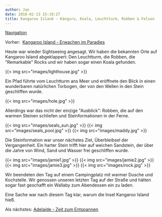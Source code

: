 ```yaml
---
author: Jan
date: 2016-02-13 15:19:27
title: Kangaroo Island - Känguru, Koala, Leuchtturm, Robben & Felsen
---
```


[Navigation](/posts/30-der-stuart-highway/)

Vorher:  [Kangaroo Island - Erwachen im Paradies](../day_13)

Heute war wieder Sightseeing angesagt. Wir haben die bekannten Orte auf
Kangaroo Island abgeklappert: Den Leuchtturm, die Robben, die
"Remarkable" Rocks und wir haben sogar einen Koala gefunden.

{{< img src="images/lighthouse.jpg" >}}

Ein Pfad führte vom Leuchtturm ans Meer und eröffnete den Blick in einen
wunderbaren natürlichen Torbogen, der von den Wellen in den Stein geschliffen
wurde.

{{< img src="images/hole.jpg" >}}

Allerdings war das nicht der einzige "Ausblick": Robben, die auf den warmen
Steinen schliefen und Steinformationen in der Ferne.

{{< img src="images/seals_sun.jpg" >}}
{{< img src="images/seals_pool.jpg" >}}
{{< img src="images/maddy.jpg" >}}

Die Steinformation war unser nächstes Ziel, Überbleibsel der Vergangenheit. Ein
harter Stein trifft hier auf weichen Sandstein, der über die Jahre von Wind,
Sand und Wasser frei geschliffen wurde.

{{< img src="images/jamie1.jpg" >}}
{{< img src="images/jamie2.jpg" >}}
{{< img src="images/jamie3.jpg" >}}
{{< img src="images/rock.jpg" >}}

Wir beendeten den Tag auf einem Campingplatz mit warmer Dusche und Kochstelle.
Wir genossen unseren letzten Tag auf der Straße und hätten sogar fast geschafft
ein Wallaby zum Abendessen ein zu laden.

Eine Sache war nach diesem Tag klar, warum die Insel Kangaroo Island hieß.

Als nächstes: [Adelaide - Zeit zum Entspannen](../day_15)
